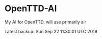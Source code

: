 # OpenTTD-AI
My AI for OpenTTD, will use primarily air

Latest backup: Sun Sep 22 11:30:01 UTC 2019
